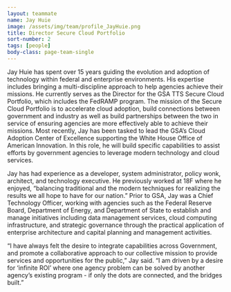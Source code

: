 ```yaml
---
layout: teammate
name: Jay Huie
image: /assets/img/team/profile_JayHuie.png
title: Director Secure Cloud Portfolio
sort-number: 2
tags: [people]
body-class: page-team-single
---
```

Jay Huie has spent over 15 years guiding the evolution and adoption of technology within federal and enterprise environments. His expertise includes bringing a multi-discipline approach to help agencies achieve their missions. He currently serves as the Director for the GSA TTS Secure Cloud Portfolio, which includes the FedRAMP program. The mission of the Secure Cloud Portfolio is to accelerate cloud adoption, build connections between government and industry as well as build partnerships between the two in service of ensuring agencies are more effectively able to achieve their missions. Most recently, Jay has been tasked to lead the GSA’s Cloud Adoption Center of Excellence supporting the White House Office of American Innovation. In this role, he will build specific capabilities to assist efforts by government agencies to leverage modern technology and cloud services.

Jay has had experience as a developer, system administrator, policy wonk, architect, and technology executive. He previously worked at 18F where he enjoyed, “balancing traditional and the modern techniques for realizing the results we all hope to have for our nation.” Prior to GSA, Jay was a Chief Technology Officer, working with agencies such as the Federal Reserve Board, Department of Energy, and Department of State to establish and manage initiatives including data management services, cloud computing infrastructure, and strategic governance through the practical application of enterprise architecture and capital planning and management activities.

“I have always felt the desire to integrate capabilities across Government, and promote a collaborative approach to our collective mission to provide services and opportunities for the public,” Jay said. “I am driven by a desire for ‘infinite ROI’ where one agency problem can be solved by another agency’s existing program - if only the dots are connected, and the bridges built.”

